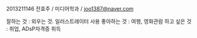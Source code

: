 2013211146 전효주 / 미디어학과 / joo1387@naver.com

잘하는 것 : 외우는 것. 일러스트레이터 사용
좋아하는 것 : 여행, 영화관람
하고 싶은 것 : 취업, ADsP자격증 취득
